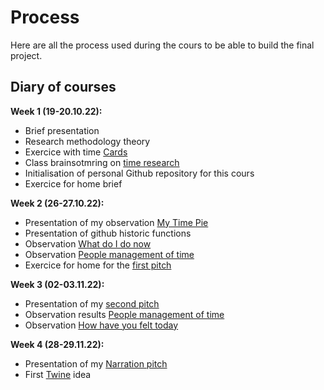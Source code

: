# Process

Here are all the process used during the cours to be able to build the final project. 

## Diary of courses 
**Week 1 (19-20.10.22):**  <br />
* Brief presentation
* Research methodology theory
* Exercice with time [Cards](https://docs.google.com/spreadsheets/d/1672c3W032zx3dYR3bopSsa6e9ZvO7UeDUUrqGvxvQ_o/edit#gid=0)
* Class brainsotmring on [time research](https://miro.com/app/board/uXjVPLzApFY=/)
* Initialisation of personal Github repository for this cours
* Exercice for home brief

**Week 2 (26-27.10.22):**  <br />
* Presentation of my observation [My Time Pie](https://github.com/michelle-po/head-md-time-in-time-out/tree/main/process/My%20time%20pie)
* Presentation of github historic functions
* Observation [What do I do now](https://github.com/michelle-po/head-md-time-in-time-out/tree/main/process/What%20do%20I%20do%20now%3F)
* Observation [People management of time](https://github.com/michelle-po/head-md-time-in-time-out/tree/main/process/People%20management%20of%20time)
* Exercice for home for the [first pitch](https://github.com/michelle-po/head-md-time-in-time-out/blob/main/pitches/pitch-2022-10-27.md)

**Week 3 (02-03.11.22):**  <br />
* Presentation of my [second pitch](https://github.com/michelle-po/head-md-time-in-time-out/blob/main/pitches/pitch-2022-11-02.md)
* Observation results [People management of time](https://github.com/michelle-po/head-md-time-in-time-out/tree/main/process/People%20management%20of%20time)
* Observation [How have you felt today](https://github.com/michelle-po/head-md-time-in-time-out/tree/main/process/How%20have%20you%20felt%20today)

**Week 4 (28-29.11.22):**  <br />
* Presentation of my [Narration pitch](https://github.com/michelle-po/head-md-time-in-time-out/blob/main/pitches/pitch-2022-11-28.md)
* First [Twine](https://github.com/michelle-po/head-md-time-in-time-out/tree/main/prototype/twine/stressline.html) idea 

